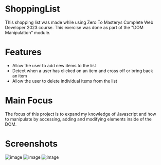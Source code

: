# ShoppingList
 
This shopping list was made while using Zero To Masterys Complete Web Developer 2023 course. This exercise was done as part of the "DOM Manipulation" module.

# Features
 * Allow the user to add new items to the list
 * Detect when a user has clicked on an item and cross off or bring back an item
 * Allow the user to delete individual items from the list

# Main Focus
The focus of this project is to expand my knowledge of Javascript and how to manipulate by accessing, adding and modifying elements inside of the DOM.

# Screenshots
![image](https://user-images.githubusercontent.com/19360613/206584084-9b0ba506-94e8-49c4-bcb4-e8d0c2b49d89.png)
![image](https://user-images.githubusercontent.com/19360613/206584137-5a75442e-6d73-42f3-aa32-c2a4bbca4bbb.png)
![image](https://user-images.githubusercontent.com/19360613/206584168-0dc97b24-dd21-41d4-b094-3f2e30e4bf1c.png)
